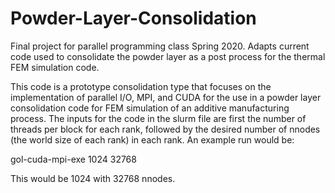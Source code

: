 # Powder-Layer-Consolidation
Final project for parallel programming class Spring 2020. Adapts current code used to consolidate the powder layer as a post process for the thermal FEM simulation code.

This code is a prototype consolidation type that focuses on the implementation of parallel I/O, MPI, and CUDA for the use in a powder layer consolidation code for FEM simulation of an additive manufacturing process. The inputs for the code in the slurm file are first the number of threads per block for each rank, followed by the desired number of nnodes (the world size of each rank) in each rank. An example run would be:

gol-cuda-mpi-exe 1024 32768

This would be 1024 with 32768 nnodes.
